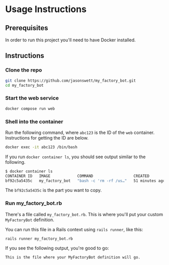 # Usage Instructions

## Prerequisites

In order to run this project you'll need to have Docker installed.

## Instructions

### Clone the repo

```bash
git clone https://github.com/jasonswett/my_factory_bot.git
cd my_factory_bot
```

### Start the web service

```bash
docker compose run web
```

### Shell into the container

Run the following command, where `abc123` is the ID of the `web` container.
Instructions for getting the ID are below.

```bash
docker exec -it abc123 /bin/bash
```

If you run `docker container ls`, you should see output similar to the following.

```bash
$ docker container ls
CONTAINER ID   IMAGE            COMMAND                  CREATED             STATUS                    PORTS                      NAMES
bf92c5a5435c   my_factory_bot   "bash -c 'rm -rf /us…"   51 minutes ago      Up 51 minutes                                        my_factory_bot_web_run_b0a93042943b
```

The `bf92c5a5435c` is the part you want to copy.

### Run my_factory_bot.rb

There's a file called `my_factory_bot.rb`. This is where you'll put your custom `MyFactoryBot` definition.

You can run this file in a Rails context using `rails runner`, like this:

```
rails runner my_factory_bot.rb
```

If you see the following output, you're good to go:

```bash
This is the file where your MyFactoryBot definition will go.
```
